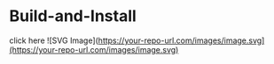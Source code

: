 # Build-and-Install
click here
![SVG Image](https://your-repo-url.com/images/image.svg](https://your-repo-url.com/images/image.svg)
